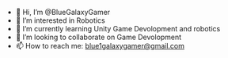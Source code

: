 - 👋 Hi, I’m @BlueGalaxyGamer
- 👀 I’m interested in Robotics
- 🌱 I’m currently learning Unity Game Devolopment and robotics
- 💞️ I’m looking to collaborate on Game Devolopment
- 📫 How to reach me: blue1galaxygamer@gmail.com

<!---
BlueGalaxyGamer/BlueGalaxyGamer is a ✨ special ✨ repository because its `README.md` (this file) appears on your GitHub profile.
You can click the Preview link to take a look at your changes.
--->
